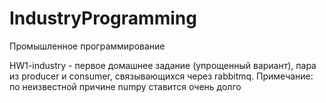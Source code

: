 # IndustryProgramming
Промышленное программирование 

HW1-industry - первое домашнее задание (упрощенный вариант), пара из producer и consumer, связывающихся через rabbitmq.
Примечание: по неизвестной причине numpy ставится очень долго
